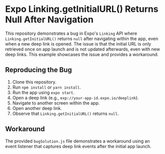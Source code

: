 # Expo Linking.getInitialURL() Returns Null After Navigation

This repository demonstrates a bug in Expo's `Linking` API where `Linking.getInitialURL()` returns `null` after navigating within the app, even when a new deep link is opened.  The issue is that the initial URL is only retrieved once on app launch and is not updated afterwards, even with new deep links. This example showcases the issue and provides a workaround.

## Reproducing the Bug

1. Clone this repository.
2. Run `npm install` or `yarn install`.
3. Run the app using `expo start`.
4. Open a deep link (e.g., `exp://your-app-id.expo.io/deeplink`).
5. Navigate to another screen within the app.
6. Open another deep link.
7. Observe that `Linking.getInitialURL()` returns `null`.

## Workaround

The provided `bugSolution.js` file demonstrates a workaround using an event listener that captures deep link events after the initial app launch.
